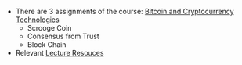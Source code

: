 - There are 3 assignments of the course: [Bitcoin and Cryptocurrency Technologies](https://www.coursera.org/learn/cryptocurrency)
	- Scrooge Coin
	- Consensus from Trust
	- Block Chain
- Relevant [Lecture Resouces](https://piazza.com/princeton/spring2015/btctech/resources)
